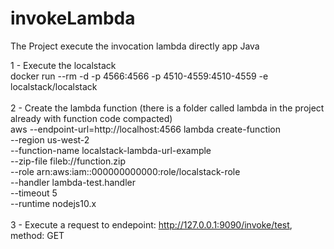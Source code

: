 # invokeLambda
The Project execute the invocation lambda directly app Java

1 - Execute the localstack
<br/>
    docker run --rm -d -p 4566:4566 -p 4510-4559:4510-4559 -e localstack/localstack
<br/><br/>
2 - Create the lambda function (there is a folder called lambda in the project already with function code compacted)
<br/>
    aws --endpoint-url=http://localhost:4566 lambda create-function \
    --region us-west-2 \
    --function-name localstack-lambda-url-example \
    --zip-file fileb://function.zip \
    --role arn:aws:iam::000000000000:role/localstack-role \
    --handler lambda-test.handler \
    --timeout 5 \
    --runtime nodejs10.x
<br/><br/>
3 - Execute a request to endepoint: http://127.0.0.1:9090/invoke/test, method: GET

